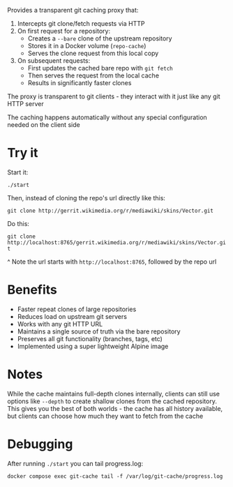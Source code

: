 Provides a transparent git caching proxy that:

1. Intercepts git clone/fetch requests via HTTP
2. On first request for a repository:
   - Creates a `--bare` clone of the upstream repository
   - Stores it in a Docker volume (`repo-cache`)
   - Serves the clone request from this local copy
3. On subsequent requests:
   - First updates the cached bare repo with `git fetch`
   - Then serves the request from the local cache
   - Results in significantly faster clones

The proxy is transparent to git clients - they interact with it just like any git HTTP server

The caching happens automatically without any special configuration needed on the client side

# Try it

Start it:

`./start`

Then, instead of cloning the repo's url directly like this:

`git clone http://gerrit.wikimedia.org/r/mediawiki/skins/Vector.git`

Do this:

`git clone http://localhost:8765/gerrit.wikimedia.org/r/mediawiki/skins/Vector.git`

^ Note the url starts with `http://localhost:8765`, followed by the repo url

# Benefits
- Faster repeat clones of large repositories
- Reduces load on upstream git servers
- Works with any git HTTP URL
- Maintains a single source of truth via the bare repository
- Preserves all git functionality (branches, tags, etc)
- Implemented using a super lightweight Alpine image

# Notes

While the cache maintains full-depth clones internally, clients can still use options like `--depth` to create shallow clones from the cached repository. This gives you the best of both worlds - the cache has all history available, but clients can choose how much they want to fetch from the cache

# Debugging

After running `./start` you can tail progress.log:

`docker compose exec git-cache tail -f /var/log/git-cache/progress.log`